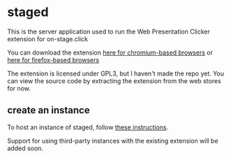 # staged

This is the server application used to run the Web Presentation Clicker extension for on-stage.click

You can download the extension [here for chromium-based browsers](https://chromewebstore.google.com/detail/web-presentation-clicker/mnkkbdgkehfhenamhggdljdmlpdpjmom) or [here for firefox-based browsers](https://addons.mozilla.org/en-US/firefox/addon/web-presentation-clicker/)

The extension is licensed under GPL3, but I haven't made the repo yet. You can view the source code by extracting the extension from the web stores for now.

## create an instance

To host an instance of staged, follow [these instructions](documentation/install_staged.md).

Support for using third-party instances with the existing extension will be added soon.

